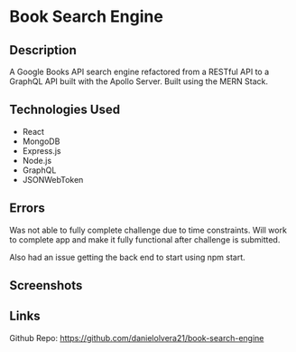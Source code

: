 # Book Search Engine

## Description

A Google Books API search engine refactored from a RESTful API to a GraphQL API built with the Apollo Server. Built using the MERN Stack.

## Technologies Used

- React
- MongoDB
- Express.js
- Node.js
- GraphQL
- JSONWebToken

## Errors

Was not able to fully complete challenge due to time constraints. Will work to complete app and make it fully functional after challenge is submitted.

Also had an issue getting the back end to start using npm start.

## Screenshots

## Links

Github Repo: https://github.com/danielolvera21/book-search-engine
